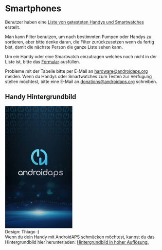 # Smartphones

Benutzer haben eine [Liste von getesteten Handys und Smartwatches](https://docs.google.com/spreadsheets/d/1gZAsN6f0gv6tkgy9EBsYl0BQNhna0RDqA9QGycAqCQc/edit?usp=sharing) erstellt.

Man kann Filter benutzen, um nach bestimmten Pumpen oder Handys zu sortieren, aber bitte denke daran, die Filter zurückzusetzen wenn du fertig bist, damit die nächste Person die ganze Liste sehen kann.

Um ein Handy oder eine Smartwatch einzutragen welches noch nicht in der Liste ist, bitte das [Formular](https://docs.google.com/forms/d/e/1FAIpQLScvmuqLTZ7MizuFBoTyVCZXuDb__jnQawEvMYtnnT9RGY6QUw/viewform) ausfüllen.

Probleme mit der Tabelle bitte per E-Mail an <hardware@androidaps.org> melden. Wenn du Handys oder Smartwatches zum Testen zur Verfügung stellen möchtest, bitte eine E-Mail an [donations@androidaps.org](mailto:hardware@androidaps.org) schreiben.

## Handy Hintergrundbild

![Handy Hintergrundbild](../images/bg_phone_thump.jpg) </br> Design: Thiago :) </br> Wenn du dein Handy mit AndroidAPS schmücken möchtest, kannst du das Hintergrundbild hier herunterladen: [Hintergrundbild in hoher Auflösung.](../images/bg_phone.jpg)